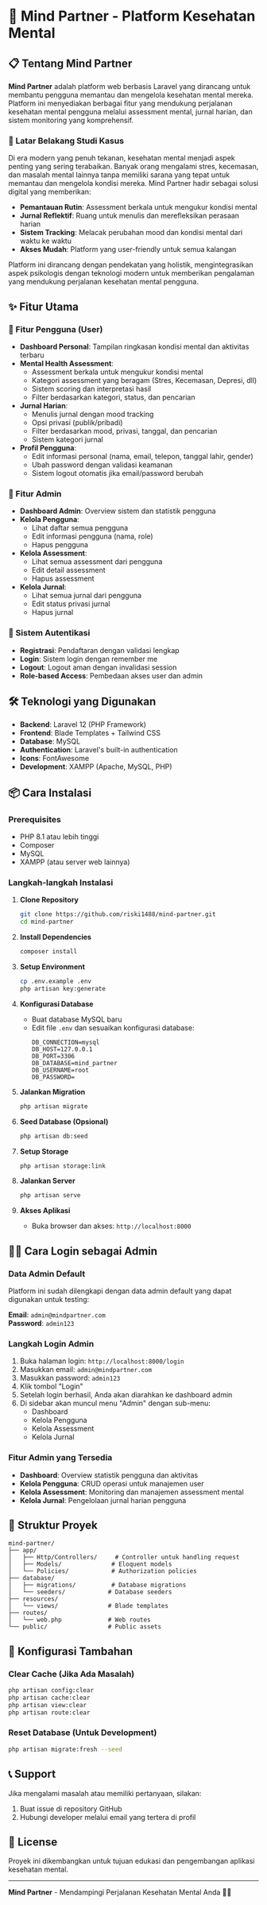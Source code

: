 # 🧠 Mind Partner - Platform Kesehatan Mental

## 📋 Tentang Mind Partner

**Mind Partner** adalah platform web berbasis Laravel yang dirancang untuk membantu pengguna memantau dan mengelola kesehatan mental mereka. Platform ini menyediakan berbagai fitur yang mendukung perjalanan kesehatan mental pengguna melalui assessment mental, jurnal harian, dan sistem monitoring yang komprehensif.

### 🎯 Latar Belakang Studi Kasus

Di era modern yang penuh tekanan, kesehatan mental menjadi aspek penting yang sering terabaikan. Banyak orang mengalami stres, kecemasan, dan masalah mental lainnya tanpa memiliki sarana yang tepat untuk memantau dan mengelola kondisi mereka. Mind Partner hadir sebagai solusi digital yang memberikan:

- **Pemantauan Rutin**: Assessment berkala untuk mengukur kondisi mental
- **Jurnal Reflektif**: Ruang untuk menulis dan merefleksikan perasaan harian
- **Sistem Tracking**: Melacak perubahan mood dan kondisi mental dari waktu ke waktu
- **Akses Mudah**: Platform yang user-friendly untuk semua kalangan

Platform ini dirancang dengan pendekatan yang holistik, mengintegrasikan aspek psikologis dengan teknologi modern untuk memberikan pengalaman yang mendukung perjalanan kesehatan mental pengguna.

## ✨ Fitur Utama

### 👤 Fitur Pengguna (User)
- **Dashboard Personal**: Tampilan ringkasan kondisi mental dan aktivitas terbaru
- **Mental Health Assessment**: 
  - Assessment berkala untuk mengukur kondisi mental
  - Kategori assessment yang beragam (Stres, Kecemasan, Depresi, dll)
  - Sistem scoring dan interpretasi hasil
  - Filter berdasarkan kategori, status, dan pencarian
- **Jurnal Harian**:
  - Menulis jurnal dengan mood tracking
  - Opsi privasi (publik/pribadi)
  - Filter berdasarkan mood, privasi, tanggal, dan pencarian
  - Sistem kategori jurnal
- **Profil Pengguna**:
  - Edit informasi personal (nama, email, telepon, tanggal lahir, gender)
  - Ubah password dengan validasi keamanan
  - Sistem logout otomatis jika email/password berubah

### 🔧 Fitur Admin
- **Dashboard Admin**: Overview sistem dan statistik pengguna
- **Kelola Pengguna**:
  - Lihat daftar semua pengguna
  - Edit informasi pengguna (nama, role)
  - Hapus pengguna
- **Kelola Assessment**:
  - Lihat semua assessment dari pengguna
  - Edit detail assessment
  - Hapus assessment
- **Kelola Jurnal**:
  - Lihat semua jurnal dari pengguna
  - Edit status privasi jurnal
  - Hapus jurnal

### 🔐 Sistem Autentikasi
- **Registrasi**: Pendaftaran dengan validasi lengkap
- **Login**: Sistem login dengan remember me
- **Logout**: Logout aman dengan invalidasi session
- **Role-based Access**: Pembedaan akses user dan admin

## 🛠️ Teknologi yang Digunakan

- **Backend**: Laravel 12 (PHP Framework)
- **Frontend**: Blade Templates + Tailwind CSS
- **Database**: MySQL
- **Authentication**: Laravel's built-in authentication
- **Icons**: FontAwesome
- **Development**: XAMPP (Apache, MySQL, PHP)

## 📦 Cara Instalasi

### Prerequisites
- PHP 8.1 atau lebih tinggi
- Composer
- MySQL
- XAMPP (atau server web lainnya)

### Langkah-langkah Instalasi

1. **Clone Repository**
   ```bash
   git clone https://github.com/riski1488/mind-partner.git
   cd mind-partner
   ```

2. **Install Dependencies**
   ```bash
   composer install
   ```

3. **Setup Environment**
   ```bash
   cp .env.example .env
   php artisan key:generate
   ```

4. **Konfigurasi Database**
   - Buat database MySQL baru
   - Edit file `.env` dan sesuaikan konfigurasi database:
     ```
     DB_CONNECTION=mysql
     DB_HOST=127.0.0.1
     DB_PORT=3306
     DB_DATABASE=mind_partner
     DB_USERNAME=root
     DB_PASSWORD=
     ```

5. **Jalankan Migration**
   ```bash
   php artisan migrate
   ```

6. **Seed Database (Opsional)**
   ```bash
   php artisan db:seed
   ```

7. **Setup Storage**
   ```bash
   php artisan storage:link
   ```

8. **Jalankan Server**
   ```bash
   php artisan serve
   ```

9. **Akses Aplikasi**
   - Buka browser dan akses: `http://localhost:8000`

## 👨‍💼 Cara Login sebagai Admin

### Data Admin Default
Platform ini sudah dilengkapi dengan data admin default yang dapat digunakan untuk testing:

**Email**: `admin@mindpartner.com`  
**Password**: `admin123`

### Langkah Login Admin
1. Buka halaman login: `http://localhost:8000/login`
2. Masukkan email: `admin@mindpartner.com`
3. Masukkan password: `admin123`
4. Klik tombol "Login"
5. Setelah login berhasil, Anda akan diarahkan ke dashboard admin
6. Di sidebar akan muncul menu "Admin" dengan sub-menu:
   - Dashboard
   - Kelola Pengguna
   - Kelola Assessment
   - Kelola Jurnal

### Fitur Admin yang Tersedia
- **Dashboard**: Overview statistik pengguna dan aktivitas
- **Kelola Pengguna**: CRUD operasi untuk manajemen user
- **Kelola Assessment**: Monitoring dan manajemen assessment mental
- **Kelola Jurnal**: Pengelolaan jurnal harian pengguna

## 📁 Struktur Proyek

```
mind-partner/
├── app/
│   ├── Http/Controllers/     # Controller untuk handling request
│   ├── Models/              # Eloquent models
│   └── Policies/            # Authorization policies
├── database/
│   ├── migrations/          # Database migrations
│   └── seeders/            # Database seeders
├── resources/
│   └── views/              # Blade templates
├── routes/
│   └── web.php             # Web routes
└── public/                 # Public assets
```

## 🔧 Konfigurasi Tambahan

### Clear Cache (Jika Ada Masalah)
```bash
php artisan config:clear
php artisan cache:clear
php artisan view:clear
php artisan route:clear
```

### Reset Database (Untuk Development)
```bash
php artisan migrate:fresh --seed
```

## 📞 Support

Jika mengalami masalah atau memiliki pertanyaan, silakan:
1. Buat issue di repository GitHub
2. Hubungi developer melalui email yang tertera di profil

## 📄 License

Proyek ini dikembangkan untuk tujuan edukasi dan pengembangan aplikasi kesehatan mental.

---

**Mind Partner** - Mendampingi Perjalanan Kesehatan Mental Anda 🧠💙
